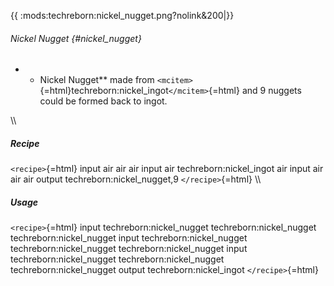 {{ :mods:techreborn:nickel_nugget.png?nolink&200\|}}

###### Nickel Nugget {#nickel_nugget}

-   -   Nickel Nugget\*\* made from
        `<mcitem>`{=html}techreborn:nickel_ingot`</mcitem>`{=html} and 9
        nuggets could be formed back to ingot.

\\\\

##### Recipe

`<recipe>`{=html} input air air air input air techreborn:nickel_ingot
air input air air air output techreborn:nickel_nugget,9
`</recipe>`{=html} \\\\

##### Usage

`<recipe>`{=html} input techreborn:nickel_nugget
techreborn:nickel_nugget techreborn:nickel_nugget input
techreborn:nickel_nugget techreborn:nickel_nugget
techreborn:nickel_nugget input techreborn:nickel_nugget
techreborn:nickel_nugget techreborn:nickel_nugget output
techreborn:nickel_ingot `</recipe>`{=html}
